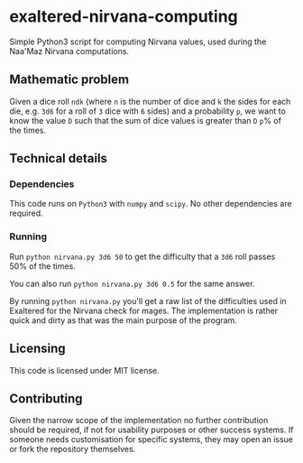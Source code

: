 # exaltered-nirvana-computing
Simple Python3 script for computing Nirvana values, used during the Naa'Maz Nirvana computations.

## Mathematic problem
Given a dice roll `ndk` (where `n` is the number of dice and `k` the sides for each die, e.g. `3d6` for a roll of `3` dice with `6` sides) and a probability `p`, we want to know the value `D` such that the sum of dice values is greater than `D` `p`% of the times.

## Technical details

### Dependencies
This code runs on `Python3` with `numpy` and `scipy`. No other dependencies are required.

### Running
Run `python nirvana.py 3d6 50` to get the difficulty that a `3d6` roll passes 50% of the times.

You can also run `python nirvana.py 3d6 0.5` for the same answer.

By running `python nirvana.py` you'll get a raw list of the difficulties used in Exaltered for the Nirvana check for mages.
The implementation is rather quick and dirty as that was the main purpose of the program.

## Licensing
This code is licensed under MIT license.

## Contributing
Given the narrow scope of the implementation no further contribution should be required, if not for usability purposes or other success systems. If someone needs customisation for specific systems, they may open an issue or fork the repository themselves.
